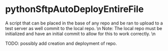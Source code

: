 # pythonSftpAutoDeployEntireFile
A script that can be placed in the base of any repo and be ran to upload to a test server as well commit to the local repo. \n
Note: The local repo must be initialized and have an initial commit to allow for this to work correctly. \n

TODO: possibly add creation and deployment of repo. 
